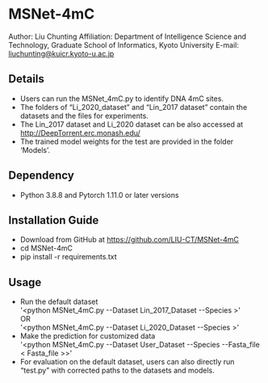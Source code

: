 # MSNet-4mC

Author: Liu Chunting
Affiliation: Department of Intelligence Science and Technology, Graduate School of Informatics, Kyoto University
E-mail: liuchunting@kuicr.kyoto-u.ac.jp

## Details
* Users can run the MSNet_4mC.py to identify DNA 4mC sites.  
* The folders of “Li_2020_dataset” and “Lin_2017 dataset” contain the datasets and the files for experiments.  
* The Lin_2017 dataset and Li_2020 dataset can be also accessed at http://DeepTorrent.erc.monash.edu/  
* The trained model weights for the test are provided in the folder ‘Models’.  

## Dependency
* Python 3.8.8 and Pytorch 1.11.0 or later versions  

## Installation Guide
* Download from GitHub at https://github.com/LIU-CT/MSNet-4mC  
* cd MSNet-4mC  
* pip install -r requirements.txt  

## Usage
* Run the default dataset  
'<python MSNet_4mC.py --Dataset Lin_2017_Dataset --Species <Species>>'  
OR  
'<python MSNet_4mC.py --Dataset Li_2020_Dataset --Species <Species>>'  
* Make the prediction for customized data  
'<python MSNet_4mC.py --Dataset User_Dataset --Species <Species> --Fasta_file < Fasta_file >>'  
* For evaluation on the default dataset, users can also directly run “test.py” with corrected paths to the datasets and models.   



